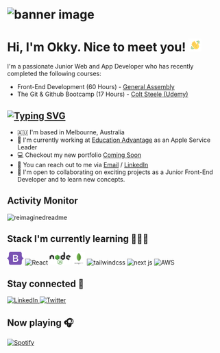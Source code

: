 # <img src="SVG/Banner-image-2.png" alt="banner image" />

# Hi, I'm Okky. Nice to meet you! <img src="https://raw.githubusercontent.com/ooanishoo/ooanishoo/main/public/wave.gif" width="30px">

I'm a passionate Junior Web and App Developer who has recently completed the following courses:

- Front-End Development (60 Hours) - [General Assembly](https://generalassemb.ly/)
- The Git & Github Bootcamp (17 Hours) - [Colt Steele (Udemy)](https://www.udemy.com/course/git-and-github-bootcamp/)

## [![Typing SVG](https://readme-typing-svg.demolab.com?font=Poppins&duration=3000&pause=200&color=ab89d9&height=35&lines=Apple+Service+Leader+🧰;Junior+Developer+👨🏼‍💻;Muay+Thai+Coach+🥊;Cyclist+🚴)](https://git.io/typing-svg)

- 🇦🇺 I'm based in Melbourne, Australia
- 💼 I'm currently working at [Education Advantage](https://eduadv.com.au/) as an Apple Service Leader
- 💻 Checkout my new portfolio [Coming Soon](#)
- 📧 You can reach out to me via [Email](mailto:okky@me.com) / [LinkedIn](https://www.linkedin.com/in/okkystafford/)
- 🤝 I'm open to collaborating on exciting projects as a Junior Front-End Developer and to learn new concepts.

## Activity Monitor

<img src="https://myreadme.vercel.app/api/embed/ostafford?panels=userstatistics,toprepositories,toplanguages" alt="reimaginedreadme" />

## Stack I'm currently learning 👨🏼‍💻

<p align="left">
    <img height="30" src="SVG/bootstrap-5-1.svg" title="Bootstrap">
    <img height="30" src="https://cdn.worldvectorlogo.com/logos/react-2.svg" title="React">
    <img height="30" src="SVG/nodejs-1.svg" title="NodeJS">
    <img height="30" src="SVG/mongodb-icon-2.svg" title="MongoDB">
    <img height="30" src="https://cdn.worldvectorlogo.com/logos/tailwindcss.svg" title="tailwindcss">
    <img height="30" src="https://cdn.worldvectorlogo.com/logos/next-js.svg" title="next js">
    <img height="30" src="https://cdn.worldvectorlogo.com/logos/aws-2.svg" title="AWS">
</p>

## Stay connected 🔗

<p align="left">
  <a href="https://www.linkedin.com/in/okkystafford" target="_blank">
    <img height="30" src="https://cdn.worldvectorlogo.com/logos/linkedin-icon-2.svg" alt="LinkedIn">
  </a>
  <a href="https://twitter.com/okkystafford/" target="_blank">
    <img height="30" src="https://cdn.worldvectorlogo.com/logos/twitter-6.svg" alt="Twitter">
  </a>
</p>

## Now playing 🎧

[![Spotify](https://novatorem-spotify-git-main-ostaffords-projects.vercel.app/api/spotify)](https://open.spotify.com/user/2x1e9q689jbcbmyevfk1xibff?si=cff468cbc1db4c4d)

